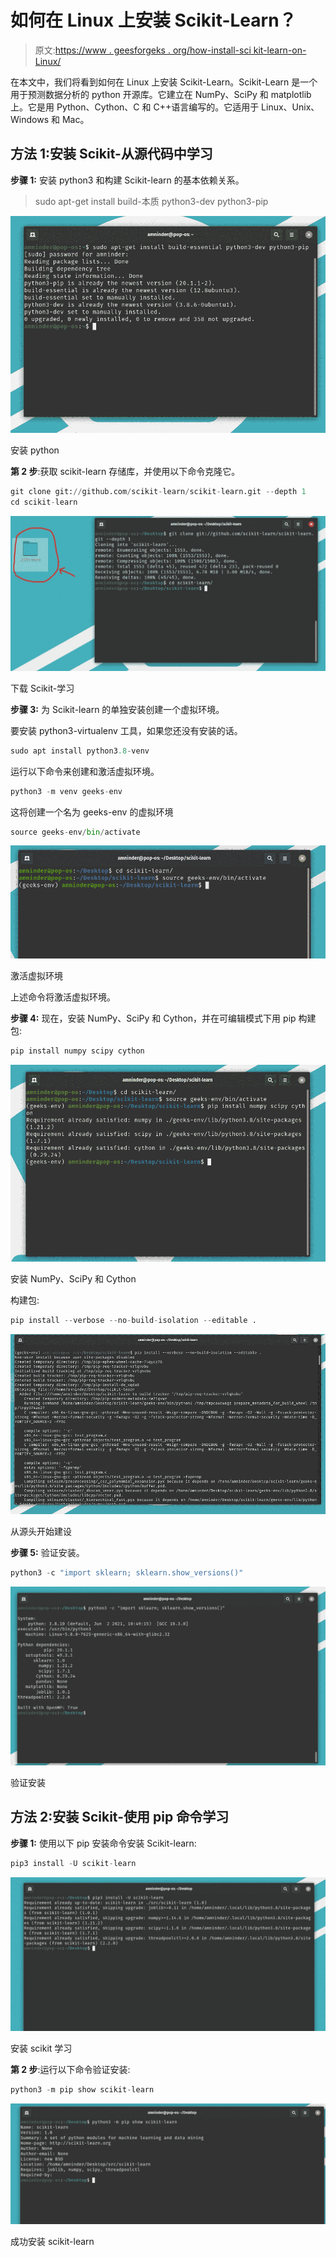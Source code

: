 # 如何在 Linux 上安装 Scikit-Learn？

> 原文:[https://www . geesforgeks . org/how-install-sci kit-learn-on-Linux/](https://www.geeksforgeeks.org/how-to-install-scikit-learn-on-linux/)

在本文中，我们将看到如何在 Linux 上安装 Scikit-Learn。Scikit-Learn 是一个用于预测数据分析的 python 开源库。它建立在 NumPy、SciPy 和 matplotlib 上。它是用 Python、Cython、C 和 C++语言编写的。它适用于 Linux、Unix、Windows 和 Mac。

## 方法 1:安装 Scikit-从源代码中学习

**步骤 1:** 安装 python3 和构建 Scikit-learn 的基本依赖关系。

> sudo apt-get install build-本质 python3-dev python3-pip

![How to Install Scikit-Learn on Linux?](img/32c6c1ba83177e7a7f936e068e298abf.png)

安装 python

**第 2 步**:获取 scikit-learn 存储库，并使用以下命令克隆它。

```py
git clone git://github.com/scikit-learn/scikit-learn.git --depth 1
cd scikit-learn
```

![How to Install Scikit-Learn on Linux?](img/e7a875ed4eda6a3db664f40305127629.png)

下载 Scikit-学习

**步骤 3:** 为 Scikit-learn 的单独安装创建一个虚拟环境。

要安装 python3-virtualenv 工具，如果您还没有安装的话。

```py
sudo apt install python3.8-venv
```

运行以下命令来创建和激活虚拟环境。

```py
python3 -m venv geeks-env
```

这将创建一个名为 geeks-env 的虚拟环境

```py
source geeks-env/bin/activate
```

![How to Install Scikit-Learn on Linux?](img/e47b0464ce53954a22888daf08ab3d23.png)

激活虚拟环境

上述命令将激活虚拟环境。

**步骤 4:** 现在，安装 NumPy、SciPy 和 Cython，并在可编辑模式下用 pip 构建包:

```py
pip install numpy scipy cython
```

![How to Install Scikit-Learn on Linux?](img/fb902ffa28767e75e6b1ff9983c67e95.png)

安装 NumPy、SciPy 和 Cython

构建包:

```py
pip install --verbose --no-build-isolation --editable .
```

![How to Install Scikit-Learn on Linux?](img/cad22d0095a36331b6d0cf10d6f29283.png)

从源头开始建设

**步骤 5:** 验证安装。

```py
python3 -c "import sklearn; sklearn.show_versions()"
```

![How to Install Scikit-Learn on Linux?](img/f825c5b19b791c7b8bf8f38cadc3c58c.png)

验证安装

## **方法 2:安装 Scikit-使用 pip 命令学习**

**步骤 1:** 使用以下 pip 安装命令安装 Scikit-learn:

```py
pip3 install -U scikit-learn
```

![How to Install Scikit-Learn on Linux?](img/61d44db47a1e13c3ee802318cd828f30.png)

安装 scikit 学习

**第 2 步**:运行以下命令验证安装:

```py
python3 -m pip show scikit-learn
```

![](img/046cf7330c04b1c74444cae080df8b12.png)

成功安装 scikit-learn